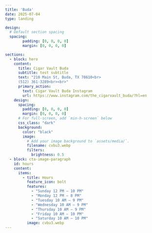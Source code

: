 ```yaml
--- 
title: 'Buda'
date: 2025-07-04
type: landing

design:
  # Default section spacing
  spacing:
        padding: [0, 0, 0, 0]
        margin: [0, 0, 0, 0]

sections:
  - block: hero
    content:
      title: Cigar Vault Buda
      subtitle: test subtitle
      text: "210 Main St, Buda, TX 78610<br>
      (512) 361-3289<br><br>"
      primary_action:
        text: Cigar Vault Buda Instagram
        url: https://www.instagram.com/the_cigarvault_buda/?hl=en
    design:
      spacing:
        padding: [0, 0, 0, 0]
        margin: [0, 0, 0, 0]
      # For full-screen, add `min-h-screen` below
      css_class: "dark"
      background:
        color: "black"
        image:
          # Add your image background to `assets/media/`.
          filename: cvbu3.webp
          filters:
            brightness: 0.5
  - block: cta-image-paragraph
    id: hours
    content:
      items:
        - title: Hours
          feature_icon: bolt
          features: 
            - "Sunday 12 PM – 10 PM"
            - "Monday 12 PM – 8 PM"
            - "Tuesday 10 AM – 9 PM"
            - "Wednesday 10 AM – 9 PM" 
            - "Thursday 10 AM – 9 PM"
            - "Friday 10 AM – 10 PM"
            - "Saturday 10 AM – 10 PM"
          image: cvbu3.webp
---
```

